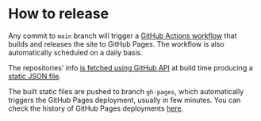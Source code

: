 # How to release

Any commit to `main` branch will trigger a [GitHub Actions workflow](./.github/workflows) that builds and releases
the site to GitHub Pages. The workflow is also automatically scheduled on a daily basis.

The repositories' info [is fetched using GitHub API](./src/scripts/build-repo-data.js) at build time
producing a [static JSON file](./static/repos.json).

The built static files are pushed to branch `gh-pages`, which automatically triggers the GitHub Pages deployment, usually
in few minutes. You can check the history of GitHub Pages deployments [here](https://github.com/ExpediaGroup/expediagroup.github.io/deployments).
